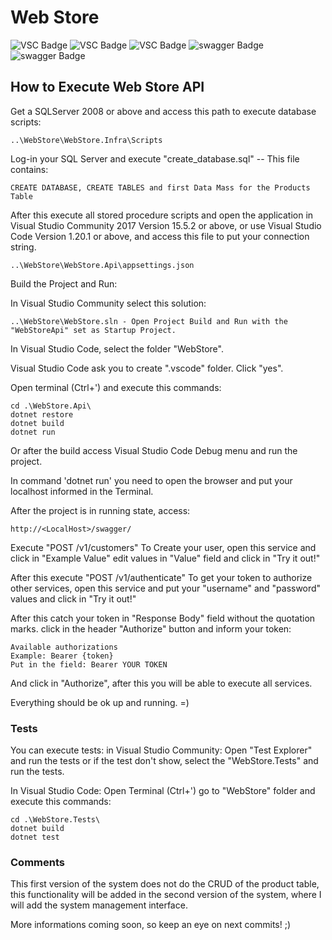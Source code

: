 # Web Store
![VSC Badge](https://img.shields.io/badge/WebStoreAPI-1.0-blue.svg) ![VSC Badge](https://img.shields.io/badge/VisualStudioCode-1.20.1-blue.svg) ![VSC Badge](https://img.shields.io/badge/.NetCore2.0-2.1.4-blue.svg) ![swagger Badge](https://img.shields.io/badge/SQLServerManagementStudio-v17.4-yellow.svg) ![swagger Badge](https://img.shields.io/badge/Swagger-1.0.0-green.svg)

## How to Execute Web Store API

Get a SQLServer 2008 or above and access this path to execute database scripts:
```
..\WebStore\WebStore.Infra\Scripts
```
Log-in your SQL Server and execute "create_database.sql" -- This file contains:
```
CREATE DATABASE, CREATE TABLES and first Data Mass for the Products Table
```
After this execute all stored procedure scripts and open the application in Visual Studio Community 2017 Version 15.5.2 or above,
or use Visual Studio Code Version 1.20.1 or above, and access this file to put your connection string.
```
..\WebStore\WebStore.Api\appsettings.json
```
Build the Project and Run:

In Visual Studio Community select this solution:
```
..\WebStore\WebStore.sln - Open Project Build and Run with the "WebStoreApi" set as Startup Project.
```
In Visual Studio Code, select the folder "WebStore".

Visual Studio Code ask you to create ".vscode" folder. Click "yes".

Open terminal (Ctrl+') and execute this commands:
```
cd .\WebStore.Api\
dotnet restore
dotnet build
dotnet run
```
Or after the build access Visual Studio Code Debug menu and run the project.

In command 'dotnet run' you need to open the browser and put your localhost informed in the Terminal.

After the project is in running state, access:
```
http://<LocalHost>/swagger/
```
Execute "POST /v1/customers" To Create your user, 
open this service and click in "Example Value" edit values in "Value" field and click in "Try it out!"

After this execute "POST /v1/authenticate" To get your token to authorize other services,
open this service and put your "username" and "password" values and click in "Try it out!"

After this catch your token in "Response Body" field without the quotation marks.
click in the header "Authorize" button and inform your token:
```
Available authorizations
Example: Bearer {token}
Put in the field: Bearer YOUR TOKEN
```
And click in "Authorize", after this you will be able to execute all services.

Everything should be ok up and running. =)

### Tests
You can execute tests:
in Visual Studio Community:
Open "Test Explorer" and run the tests or if the test don't show, select the "WebStore.Tests" and run the tests.

In Visual Studio Code:
Open Terminal (Ctrl+') go to "WebStore" folder and execute this commands:
```
cd .\WebStore.Tests\
dotnet build
dotnet test
```
### Comments
This first version of the system does not do the CRUD of the product table, this functionality will be added in the second version of the system, where I will add the system management interface.

More informations coming soon, so keep an eye on next commits! ;)